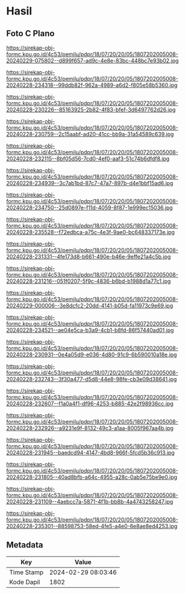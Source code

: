 # Hasil

## Foto C Plano

https://sirekap-obj-formc.kpu.go.id/4c53/pemilu/pdpr/18/07/20/20/05/1807202005008-20240229-075802--d899f657-ad9c-4e8e-83bc-448bc7e93b02.jpg

https://sirekap-obj-formc.kpu.go.id/4c53/pemilu/pdpr/18/07/20/20/05/1807202005008-20240228-234318--99ddb82f-962a-4989-a6d2-f805e58b5360.jpg

https://sirekap-obj-formc.kpu.go.id/4c53/pemilu/pdpr/18/07/20/20/05/1807202005008-20240228-230226--85163925-2b82-4f83-bfef-3d6497762d26.jpg

https://sirekap-obj-formc.kpu.go.id/4c53/pemilu/pdpr/18/07/20/20/05/1807202005008-20240228-230759--2c15aabf-ad20-41cc-bb9a-31a54589c639.jpg

https://sirekap-obj-formc.kpu.go.id/4c53/pemilu/pdpr/18/07/20/20/05/1807202005008-20240228-232115--8bf05d56-7cd0-4ef0-aaf3-51c74b6dfdf8.jpg

https://sirekap-obj-formc.kpu.go.id/4c53/pemilu/pdpr/18/07/20/20/05/1807202005008-20240228-234939--3c7ab1bd-87c7-47a7-897b-d4e1bbf15ad6.jpg

https://sirekap-obj-formc.kpu.go.id/4c53/pemilu/pdpr/18/07/20/20/05/1807202005008-20240228-234750--25d0897e-f11d-4059-8f87-1e999ec15036.jpg

https://sirekap-obj-formc.kpu.go.id/4c53/pemilu/pdpr/18/07/20/20/05/1807202005008-20240228-235528--f72edbca-a75c-4e3f-9ae0-bc648337173e.jpg

https://sirekap-obj-formc.kpu.go.id/4c53/pemilu/pdpr/18/07/20/20/05/1807202005008-20240228-231331--4fe173d8-b661-490e-b46e-9effe21a4c5b.jpg

https://sirekap-obj-formc.kpu.go.id/4c53/pemilu/pdpr/18/07/20/20/05/1807202005008-20240228-231216--051f0207-5f9c-4836-b6bd-b1988d1a77c1.jpg

https://sirekap-obj-formc.kpu.go.id/4c53/pemilu/pdpr/18/07/20/20/05/1807202005008-20240229-000006--3e8dcfc2-20dd-4141-b05d-fa11973c9e69.jpg

https://sirekap-obj-formc.kpu.go.id/4c53/pemilu/pdpr/18/07/20/20/05/1807202005008-20240228-234521--ae04e5ca-b3a9-4cb1-b8fd-86f57440ad01.jpg

https://sirekap-obj-formc.kpu.go.id/4c53/pemilu/pdpr/18/07/20/20/05/1807202005008-20240228-230931--0e4a05d9-e036-4d80-91c9-6b590010a18e.jpg

https://sirekap-obj-formc.kpu.go.id/4c53/pemilu/pdpr/18/07/20/20/05/1807202005008-20240228-232743--3f30a477-d5d8-44e8-98fe-cb3e09d38641.jpg

https://sirekap-obj-formc.kpu.go.id/4c53/pemilu/pdpr/18/07/20/20/05/1807202005008-20240228-232607--f1a0a4f1-df96-4253-b885-42e2f98936cc.jpg

https://sirekap-obj-formc.kpu.go.id/4c53/pemilu/pdpr/18/07/20/20/05/1807202005008-20240228-232926--a9231e9f-8132-49c3-a1aa-8005f967aa4b.jpg

https://sirekap-obj-formc.kpu.go.id/4c53/pemilu/pdpr/18/07/20/20/05/1807202005008-20240228-231945--baedcd94-4147-4bd8-966f-5fcd5b36c913.jpg

https://sirekap-obj-formc.kpu.go.id/4c53/pemilu/pdpr/18/07/20/20/05/1807202005008-20240228-231805--40ad8bfb-a64c-4955-a28c-0ab5e75be9e0.jpg

https://sirekap-obj-formc.kpu.go.id/4c53/pemilu/pdpr/18/07/20/20/05/1807202005008-20240228-231109--4aebcc7a-5871-4f1b-bb8b-4a4743258247.jpg

https://sirekap-obj-formc.kpu.go.id/4c53/pemilu/pdpr/18/07/20/20/05/1807202005008-20240228-235301--88598753-58ed-4fe5-a4e0-6e8ae8ed4253.jpg


## Metadata

| Key        | Value               |
| ---------- | ------------------- |
| Time Stamp | 2024-02-29 08:03:46 |
| Kode Dapil | 1802                |



